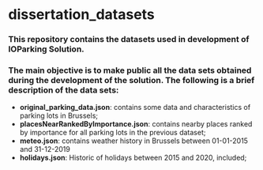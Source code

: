 # dissertation_datasets


### This repository contains the datasets used in development of IOParking Solution.
### The main objective is to make public all the data sets obtained during the development of the solution. The following is a brief description of the data sets:
* **original_parking_data.json**: contains some data and characteristics of parking lots in Brussels;
* **placesNearRankedByImportance.json**: contains nearby places ranked by importance for all parking lots in the previous dataset;
* **meteo.json**: contains weather history in Brussels between 01-01-2015 and 31-12-2019
* **holidays.json**: Historic of holidays between 2015 and 2020, included;

